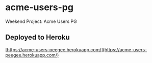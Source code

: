 # acme-users-pg
Weekend Project: Acme Users PG

## Deployed to Heroku
[https://acme-users-peegee.herokuapp.com/](https://acme-users-peegee.herokuapp.com/) 
